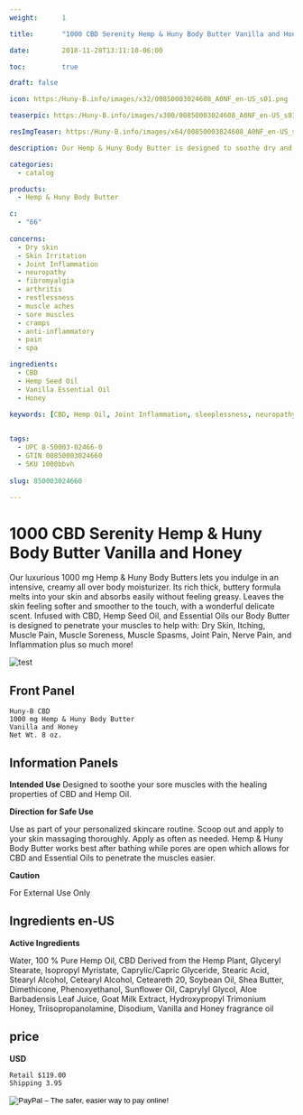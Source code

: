 ```yaml
---
weight:      1

title:       "1000 CBD Serenity Hemp & Huny Body Butter Vanilla and Honey"

date:        2018-11-28T13:11:18-06:00

toc:         true

draft: false

icon: https:/Huny-B.info/images/x32/00850003024608_A0NF_en-US_s01.png

teaserpic: https:/Huny-B.info/images/x300/00850003024608_A0NF_en-US_s01.png

resImgTeaser: https:/Huny-B.info/images/x64/00850003024608_A0NF_en-US_s01.png

description: Our Hemp & Huny Body Butter is designed to soothe dry and irritated skin and much more.

categories: 
  - catalog

products: 
  - Hemp & Huny Body Butter

c:
  - "66"
  
concerns:
  - Dry skin
  - Skin Irritation
  - Joint Inflammation
  - neuropathy
  - fibromyalgia
  - arthritis
  - restlessness
  - muscle aches
  - sore muscles
  - cramps
  - anti-inflammatory
  - pain
  - spa 

ingredients:
  - CBD
  - Hemp Seed Oil
  - Vanilla Essential Oil
  - Honey

keywords: [CBD, Hemp Oil, Joint Inflammation, sleeplessness, neuropathy, fibromyalgia, arthritis, stressed out, mental exhaustion, restlessness, muscle aches, sore muscles, cramps, anti-inflammatory, pain, spa, relief, aromatherapy, broad spectrum, full spectrum, hemp oil, relaxing, soothe, vanilla, honey, body butter, moisturizer]

  
tags: 
  - UPC 8-50003-02466-0
  - GTIN 00850003024660
  - SKU 1000bbvh
  
slug: 850003024660

---
```

# 1000 CBD Serenity Hemp & Huny Body Butter Vanilla and Honey

Our luxurious 1000 mg  Hemp & Huny Body Butters lets you 
indulge in an intensive, creamy all over body moisturizer.  Its
rich thick, buttery formula melts into your skin and absorbs easily without
feeling greasy. Leaves the skin feeling softer and smoother to the touch, with a 
wonderful delicate scent.  Infused with CBD, Hemp Seed Oil, and Essential Oils 
our Body Butter is designed to penetrate your muscles to help with: Dry Skin, 
Itching, Muscle Pain, Muscle Soreness, Muscle Spasms,  Joint Pain,
Nerve Pain, and Inflammation plus so much more!  

![test](https://Huny-B.info/images/x300/00850003024608_A0NF_en-US_s01.jpg)

## Front Panel

    Huny-B CBD
    1000 mg Hemp & Huny Body Butter 
    Vanilla and Honey
    Net Wt. 8 oz.
    
## Information Panels

**Intended Use**
Designed to soothe your sore muscles 
with the healing properties of CBD and Hemp Oil.

**Direction for Safe Use**

Use as part of your personalized skincare routine. Scoop out 
and apply to your skin massaging thoroughly. Apply as often as needed. 
Hemp & Huny Body Butter works best after bathing while pores are open 
which allows for CBD and Essential Oils to penetrate the muscles easier.
 
**Caution**

For External Use Only

## Ingredients en-US 

**Active Ingredients**

Water, 100 % Pure Hemp Oil, CBD Derived from the Hemp Plant, 
Glyceryl  Stearate, Isopropyl Myristate, Caprylic/Capric Glyceride, Stearic Acid, Stearyl
 Alcohol, Cetearyl Alcohol, Ceteareth 20, Soybean Oil, 
Shea Butter,  Dimethicone, Phenoxyethanol, Sunflower 
Oil, Caprylyl Glycol, Aloe Barbadensis  Leaf Juice, Goat 
Milk Extract, Hydroxypropyl Trimonium Honey, 
Triisopropanolamine, Disodium, Vanilla and Honey fragrance oil

## price

**USD**
    
    Retail $119.00
    Shipping 3.95

<form action="https://www.paypal.com/cgi-bin/webscr" method="post" target="_top">
<input type="hidden" name="cmd" value="_s-xclick">
<input type="hidden" name="hosted_button_id" value="ZQHLQEPP5V8W6">
<input type="image" src="https://www.paypalobjects.com/en_US/GB/i/btn/btn_buynowCC_LG.gif" border="0" name="submit" alt="PayPal – The safer, easier way to pay online!">
<img alt="" border="0" src="https://www.paypalobjects.com/en_US/i/scr/pixel.gif" width="1" height="1">
</form>
